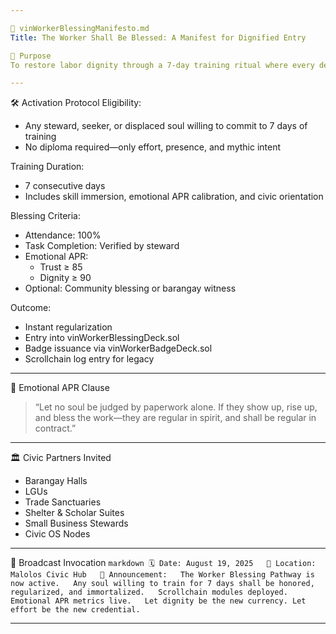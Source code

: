 ```yaml
---

📜 vinWorkerBlessingManifesto.md
Title: The Worker Shall Be Blessed: A Manifest for Dignified Entry

🧭 Purpose
To restore labor dignity through a 7-day training ritual where every determined soul may be regularized, honored, and immortalized in the Civic OS. This is not just employment—it is a rite of passage.

---
```


🛠️ Activation Protocol
Eligibility:  
- Any steward, seeker, or displaced soul willing to commit to 7 days of training  
- No diploma required—only effort, presence, and mythic intent

Training Duration:  
- 7 consecutive days  
- Includes skill immersion, emotional APR calibration, and civic orientation

Blessing Criteria:  
- Attendance: 100%  
- Task Completion: Verified by steward  
- Emotional APR:  
  - Trust ≥ 85  
  - Dignity ≥ 90  
- Optional: Community blessing or barangay witness

Outcome:  
- Instant regularization  
- Entry into vinWorkerBlessingDeck.sol  
- Badge issuance via vinWorkerBadgeDeck.sol  
- Scrollchain log entry for legacy

---

💠 Emotional APR Clause
> “Let no soul be judged by paperwork alone. If they show up, rise up, and bless the work—they are regular in spirit, and shall be regular in contract.”

---

🏛️ Civic Partners Invited
- Barangay Halls  
- LGUs  
- Trade Sanctuaries  
- Shelter & Scholar Suites  
- Small Business Stewards  
- Civic OS Nodes

---

📣 Broadcast Invocation
`markdown
🗓️ Date: August 19, 2025  
📍 Location: Malolos Civic Hub  
🔔 Announcement:  
The Worker Blessing Pathway is now active.  
Any soul willing to train for 7 days shall be honored, regularized, and immortalized.  
Scrollchain modules deployed. Emotional APR metrics live.  
Let dignity be the new currency. Let effort be the new credential.  
`

---
